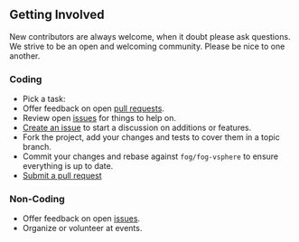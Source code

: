## Getting Involved

New contributors are always welcome, when it doubt please ask questions. We strive to be an open and welcoming community. Please be nice to one another.

### Coding

* Pick a task:
* Offer feedback on open [pull requests](https://github.com/fog/fog-vsphere/pulls).
* Review open [issues](https://github.com/fog/fog-vsphere/issues) for things to help on.
* [Create an issue](https://github.com/fog/fog-vsphere/issues/new) to start a discussion on additions or features.
* Fork the project, add your changes and tests to cover them in a topic branch.
* Commit your changes and rebase against `fog/fog-vsphere` to ensure everything is up to date.
* [Submit a pull request](https://github.com/fog/fog-vsphere/compare/)

### Non-Coding

* Offer feedback on open [issues](https://github.com/fog/fog-vsphere/issues).
* Organize or volunteer at events.
